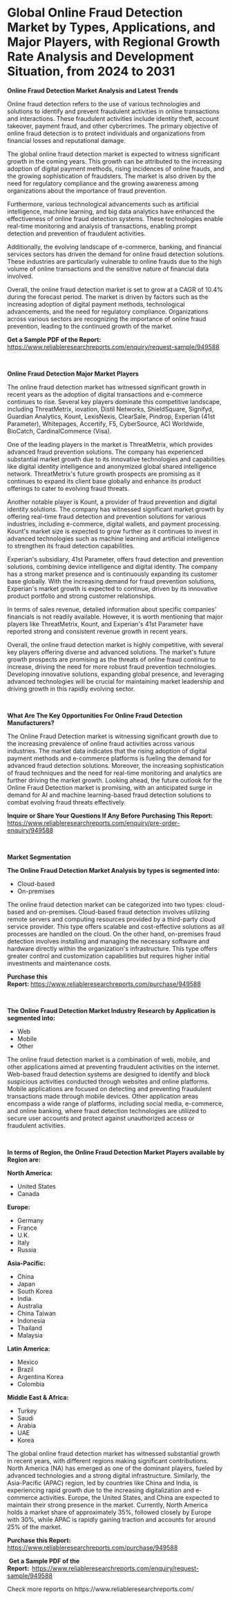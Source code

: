 <p><h1>Global Online Fraud Detection Market by Types, Applications, and Major Players, with Regional Growth Rate Analysis and Development Situation, from 2024 to 2031</h1></p><p><strong>Online Fraud Detection Market Analysis and Latest Trends</strong></p>
<p><p>Online fraud detection refers to the use of various technologies and solutions to identify and prevent fraudulent activities in online transactions and interactions. These fraudulent activities include identity theft, account takeover, payment fraud, and other cybercrimes. The primary objective of online fraud detection is to protect individuals and organizations from financial losses and reputational damage.</p><p>The global online fraud detection market is expected to witness significant growth in the coming years. This growth can be attributed to the increasing adoption of digital payment methods, rising incidences of online frauds, and the growing sophistication of fraudsters. The market is also driven by the need for regulatory compliance and the growing awareness among organizations about the importance of fraud prevention.</p><p>Furthermore, various technological advancements such as artificial intelligence, machine learning, and big data analytics have enhanced the effectiveness of online fraud detection systems. These technologies enable real-time monitoring and analysis of transactions, enabling prompt detection and prevention of fraudulent activities.</p><p>Additionally, the evolving landscape of e-commerce, banking, and financial services sectors has driven the demand for online fraud detection solutions. These industries are particularly vulnerable to online frauds due to the high volume of online transactions and the sensitive nature of financial data involved.</p><p>Overall, the online fraud detection market is set to grow at a CAGR of 10.4% during the forecast period. The market is driven by factors such as the increasing adoption of digital payment methods, technological advancements, and the need for regulatory compliance. Organizations across various sectors are recognizing the importance of online fraud prevention, leading to the continued growth of the market.</p></p>
<p><strong>Get a Sample PDF of the Report:&nbsp;</strong> <a href="https://www.reliableresearchreports.com/enquiry/request-sample/949588">https://www.reliableresearchreports.com/enquiry/request-sample/949588</a></p>
<p>&nbsp;</p>
<p><strong>Online Fraud Detection Major Market Players</strong></p>
<p><p>The online fraud detection market has witnessed significant growth in recent years as the adoption of digital transactions and e-commerce continues to rise. Several key players dominate this competitive landscape, including ThreatMetrix, iovation, Distil Networks, ShieldSquare, Signifyd, Guardian Analytics, Kount, LexisNexis, ClearSale, Pindrop, Experian (41st Parameter), Whitepages, Accertify, F5, CyberSource, ACI Worldwide, BioCatch, CardinalCommerce (Visa).</p><p>One of the leading players in the market is ThreatMetrix, which provides advanced fraud prevention solutions. The company has experienced substantial market growth due to its innovative technologies and capabilities like digital identity intelligence and anonymized global shared intelligence network. ThreatMetrix's future growth prospects are promising as it continues to expand its client base globally and enhance its product offerings to cater to evolving fraud threats.</p><p>Another notable player is Kount, a provider of fraud prevention and digital identity solutions. The company has witnessed significant market growth by offering real-time fraud detection and prevention solutions for various industries, including e-commerce, digital wallets, and payment processing. Kount's market size is expected to grow further as it continues to invest in advanced technologies such as machine learning and artificial intelligence to strengthen its fraud detection capabilities.</p><p>Experian's subsidiary, 41st Parameter, offers fraud detection and prevention solutions, combining device intelligence and digital identity. The company has a strong market presence and is continuously expanding its customer base globally. With the increasing demand for fraud prevention solutions, Experian's market growth is expected to continue, driven by its innovative product portfolio and strong customer relationships.</p><p>In terms of sales revenue, detailed information about specific companies' financials is not readily available. However, it is worth mentioning that major players like ThreatMetrix, Kount, and Experian's 41st Parameter have reported strong and consistent revenue growth in recent years.</p><p>Overall, the online fraud detection market is highly competitive, with several key players offering diverse and advanced solutions. The market's future growth prospects are promising as the threats of online fraud continue to increase, driving the need for more robust fraud prevention technologies. Developing innovative solutions, expanding global presence, and leveraging advanced technologies will be crucial for maintaining market leadership and driving growth in this rapidly evolving sector.</p></p>
<p>&nbsp;</p>
<p><strong>What Are The Key Opportunities For Online Fraud Detection Manufacturers?</strong></p>
<p><p>The Online Fraud Detection market is witnessing significant growth due to the increasing prevalence of online fraud activities across various industries. The market data indicates that the rising adoption of digital payment methods and e-commerce platforms is fueling the demand for advanced fraud detection solutions. Moreover, the increasing sophistication of fraud techniques and the need for real-time monitoring and analytics are further driving the market growth. Looking ahead, the future outlook for the Online Fraud Detection market is promising, with an anticipated surge in demand for AI and machine learning-based fraud detection solutions to combat evolving fraud threats effectively.</p></p>
<p><strong>Inquire or Share Your Questions If Any Before Purchasing This Report:</strong> <a href="https://www.reliableresearchreports.com/enquiry/pre-order-enquiry/949588">https://www.reliableresearchreports.com/enquiry/pre-order-enquiry/949588</a></p>
<p>&nbsp;</p>
<p><strong>Market Segmentation</strong></p>
<p><strong>The Online Fraud Detection Market Analysis by types is segmented into:</strong></p>
<p><ul><li>Cloud-based</li><li>On-premises</li></ul></p>
<p><p>The online fraud detection market can be categorized into two types: cloud-based and on-premises. Cloud-based fraud detection involves utilizing remote servers and computing resources provided by a third-party cloud service provider. This type offers scalable and cost-effective solutions as all processes are handled on the cloud. On the other hand, on-premises fraud detection involves installing and managing the necessary software and hardware directly within the organization's infrastructure. This type offers greater control and customization capabilities but requires higher initial investments and maintenance costs.</p></p>
<p><strong>Purchase this Report:&nbsp;</strong><a href="https://www.reliableresearchreports.com/purchase/949588">https://www.reliableresearchreports.com/purchase/949588</a></p>
<p>&nbsp;</p>
<p><strong>The Online Fraud Detection Market Industry Research by Application is segmented into:</strong></p>
<p><ul><li>Web</li><li>Mobile</li><li>Other</li></ul></p>
<p><p>The online fraud detection market is a combination of web, mobile, and other applications aimed at preventing fraudulent activities on the internet. Web-based fraud detection systems are designed to identify and block suspicious activities conducted through websites and online platforms. Mobile applications are focused on detecting and preventing fraudulent transactions made through mobile devices. Other application areas encompass a wide range of platforms, including social media, e-commerce, and online banking, where fraud detection technologies are utilized to secure user accounts and protect against unauthorized access or fraudulent activities.</p></p>
<p>&nbsp;</p>
<p><strong>In terms of Region, the Online Fraud Detection Market Players available by Region are:</strong></p>
<p>
    <p> <strong> North America: </strong>
        <ul>
            <li>United States</li>
            <li>Canada</li>
        </ul>
        </p> 
    <p> <strong> Europe: </strong>
        <ul>
            <li>Germany</li>
            <li>France</li>
            <li>U.K.</li>
            <li>Italy</li>
            <li>Russia</li>
        </ul>
        </p> 
    <p> <strong> Asia-Pacific: </strong>
        <ul>
            <li>China</li>
            <li>Japan</li>
            <li>South Korea</li>
            <li>India</li>
            <li>Australia</li>
            <li>China Taiwan</li>
            <li>Indonesia</li>
            <li>Thailand</li>
            <li>Malaysia</li>
        </ul>
        </p> 
    <p> <strong> Latin America: </strong>
        <ul>
            <li>Mexico</li>
            <li>Brazil</li>
            <li>Argentina Korea</li>
            <li>Colombia</li>
        </ul>
        </p> 
    <p> <strong> Middle East & Africa: </strong>
        <ul>
            <li>Turkey</li>
            <li>Saudi</li>
            <li>Arabia</li>
            <li>UAE</li>
            <li>Korea</li>
        </ul>
    </p>
    </p>
<p><p>The global online fraud detection market has witnessed substantial growth in recent years, with different regions making significant contributions. North America (NA) has emerged as one of the dominant players, fueled by advanced technologies and a strong digital infrastructure. Similarly, the Asia-Pacific (APAC) region, led by countries like China and India, is experiencing rapid growth due to the increasing digitalization and e-commerce activities. Europe, the United States, and China are expected to maintain their strong presence in the market. Currently, North America holds a market share of approximately 35%, followed closely by Europe with 30%, while APAC is rapidly gaining traction and accounts for around 25% of the market.</p></p>
<p><strong>Purchase this Report: </strong><a href="https://www.reliableresearchreports.com/purchase/949588">https://www.reliableresearchreports.com/purchase/949588</a></p>
<p>&nbsp;<strong>Get a Sample PDF of the Report:&nbsp;&nbsp;</strong><a href="https://www.reliableresearchreports.com/enquiry/request-sample/949588">https://www.reliableresearchreports.com/enquiry/request-sample/949588</a></p>
<p><strong></strong></p>
<p>Check more reports on https://www.reliableresearchreports.com/</p>